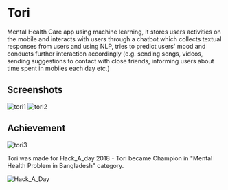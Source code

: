 # Tori

Mental Health Care app using machine learning, it stores users activities on the mobile and interacts with users through a 
chatbot which collects textual responses from users and using NLP, tries to predict users' mood and conducts further 
interaction accordingly (e.g. sending songs, videos, sending suggestions to contact with close friends, informing 
users about time spent in mobiles each day etc.)

## Screenshots

![tori1](https://user-images.githubusercontent.com/22328326/61108266-b1230e80-a4a3-11e9-9e4d-299a52d36bf6.png)
![tori2](https://user-images.githubusercontent.com/22328326/61108268-b3856880-a4a3-11e9-9973-a06ac8e85c4a.png)

## Achievement

![tori3](https://user-images.githubusercontent.com/22328326/61108270-b5e7c280-a4a3-11e9-968a-db09a95b0121.png)

Tori was made for Hack_A_day 2018 - Tori became Champion in "Mental Health Problem in Bangladesh" category.

![Hack_A_Day](https://user-images.githubusercontent.com/22328326/61108434-170f9600-a4a4-11e9-9d90-79902d672c18.jpg)
